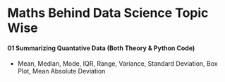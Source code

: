 # Maths Behind Data Science Topic Wise 

#### 01 Summarizing Quantative Data (Both Theory & Python Code)
  - Mean, Median, Mode, IQR, Range, Variance, Standard Deviation, Box Plot, Mean Absolute Deviation
